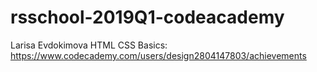# rsschool-2019Q1-codeacademy
Larisa Evdokimova
HTML CSS Basics: https://www.codecademy.com/users/design2804147803/achievements

